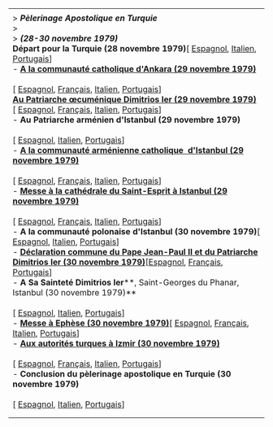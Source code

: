 |     |
| --- |
|  |
| > ***Pèlerinage Apostolique en Turquie***<br>> <br>> ***(28-30 novembre 1979)***<br>**Départ pour la Turquie (28 novembre 1979)**[ [Espagnol](/content/john-paul-ii/es/speeches/1979/november/documents/hf_jp-ii_spe_19791128_partenza-turchia.html), [Italien](/content/john-paul-ii/it/speeches/1979/november/documents/hf_jp-ii_spe_19791128_partenza-turchia.html), [Portugais](/content/john-paul-ii/pt/speeches/1979/november/documents/hf_jp-ii_spe_19791128_partenza-turchia.html)]<br>- **[A la communauté catholique d'Ankara (29 novembre 1979)](/content/john-paul-ii/fr/speeches/1979/november/documents/hf_jp-ii_spe_19791129_ankara-turchia.html)**<br>  <br>  [ [Espagnol](/content/john-paul-ii/es/speeches/1979/november/documents/hf_jp-ii_spe_19791129_ankara-turchia.html), [Français](/content/john-paul-ii/fr/speeches/1979/november/documents/hf_jp-ii_spe_19791129_ankara-turchia.html), [Italien](/content/john-paul-ii/it/speeches/1979/november/documents/hf_jp-ii_spe_19791129_ankara-turchia.html), [Portugais](/content/john-paul-ii/pt/speeches/1979/november/documents/hf_jp-ii_spe_19791129_ankara-turchia.html)]<br>**[Au Patriarche œcuménique Dimitrios Ier (29 novembre 1979)](/content/john-paul-ii/fr/speeches/1979/november/documents/hf_jp-ii_spe_19791129_dimitrios-turchia.html)**<br>[ [Espagnol](/content/john-paul-ii/es/speeches/1979/november/documents/hf_jp-ii_spe_19791129_dimitrios-turchia.html), [Français](/content/john-paul-ii/fr/speeches/1979/november/documents/hf_jp-ii_spe_19791129_dimitrios-turchia.html), [Italien](/content/john-paul-ii/it/speeches/1979/november/documents/hf_jp-ii_spe_19791129_dimitrios-turchia.html), [Portugais](/content/john-paul-ii/pt/speeches/1979/november/documents/hf_jp-ii_spe_19791129_dimitrios-turchia.html)] <br>- **Au Patriarche arménien d'Istanbul (29 novembre 1979)**<br>  <br>  [ [Espagnol](/content/john-paul-ii/es/speeches/1979/november/documents/hf_jp-ii_spe_19791129_patriarca-istanbul-turchia.html), [Italien](/content/john-paul-ii/it/speeches/1979/november/documents/hf_jp-ii_spe_19791129_patriarca-istanbul-turchia.html), [Portugais](/content/john-paul-ii/pt/speeches/1979/november/documents/hf_jp-ii_spe_19791129_patriarca-istanbul-turchia.html)]<br>- **[A la communauté arménienne catholique  d'Istanbul (29 novembre 1979)](/content/john-paul-ii/fr/speeches/1979/november/documents/hf_jp-ii_spe_19791129_istanbul-turchia.html)**<br>  <br>  [ [Espagnol](/content/john-paul-ii/es/speeches/1979/november/documents/hf_jp-ii_spe_19791129_istanbul-turchia.html), [Français](/content/john-paul-ii/fr/speeches/1979/november/documents/hf_jp-ii_spe_19791129_istanbul-turchia.html), [Italien](/content/john-paul-ii/it/speeches/1979/november/documents/hf_jp-ii_spe_19791129_istanbul-turchia.html), [Portugais](/content/john-paul-ii/pt/speeches/1979/november/documents/hf_jp-ii_spe_19791129_istanbul-turchia.html)]  <br>- **[Messe à la cathédrale du Saint-Esprit à Istanbul (29 novembre 1979)](/content/john-paul-ii/fr/homilies/1979/documents/hf_jp-ii_hom_19791129_turkey-istanbul.html)**<br>  <br>  [ [Espagnol](/content/john-paul-ii/es/homilies/1979/documents/hf_jp-ii_hom_19791129_turkey-istanbul.html), [Français](/content/john-paul-ii/fr/homilies/1979/documents/hf_jp-ii_hom_19791129_turkey-istanbul.html), [Italien](/content/john-paul-ii/it/homilies/1979/documents/hf_jp-ii_hom_19791129_turkey-istanbul.html), [Portugais](/content/john-paul-ii/pt/homilies/1979/documents/hf_jp-ii_hom_19791129_turkey-istanbul.html)]<br>- **A la communauté polonaise d'Istanbul (30 novembre 1979)**[ [Espagnol](/content/john-paul-ii/es/speeches/1979/november/documents/hf_jp-ii_spe_19791130_polacchi-istanbul-turchia.html), [Italien](/content/john-paul-ii/it/speeches/1979/november/documents/hf_jp-ii_spe_19791130_polacchi-istanbul-turchia.html), [Portugais](/content/john-paul-ii/pt/speeches/1979/november/documents/hf_jp-ii_spe_19791130_polacchi-istanbul-turchia.html)]<br>- **[Déclaration commune du Pape Jean-Paul II et du Patriarche Dimitrios Ier (30 novembre 1979)](/content/john-paul-ii/fr/speeches/1979/november/documents/hf_jp-ii_spe_19791130_dichiarazione-jpii-dimitrios.html)**[[Espagnol](/content/john-paul-ii/es/speeches/1979/november/documents/hf_jp-ii_spe_19791130_dichiarazione-jpii-dimitrios.html), [Français](/content/john-paul-ii/fr/speeches/1979/november/documents/hf_jp-ii_spe_19791130_dichiarazione-jpii-dimitrios.html), [Portugais](/content/john-paul-ii/pt/speeches/1979/november/documents/hf_jp-ii_spe_19791130_dichiarazione-jpii-dimitrios.html)]<br>- **A Sa Sainteté Dimitrios** **Ier****, Saint-Georges du Phanar, Istanbul (30 novembre 1979)**<br>  <br>  [ [Espagnol](/content/john-paul-ii/es/speeches/1979/november/documents/hf_jp-ii_spe_19791130_istanbul-turchia.html), [Italien](/content/john-paul-ii/it/speeches/1979/november/documents/hf_jp-ii_spe_19791130_istanbul-turchia.html), [Portugais](/content/john-paul-ii/pt/speeches/1979/november/documents/hf_jp-ii_spe_19791130_istanbul-turchia.html)]<br>- **[Messe à Ephèse (30 novembre 1979)](/content/john-paul-ii/fr/homilies/1979/documents/hf_jp-ii_hom_19791130_turkey-efeso.html)**[ [Espagnol](/content/john-paul-ii/es/homilies/1979/documents/hf_jp-ii_hom_19791130_turkey-efeso.html), [Français](/content/john-paul-ii/fr/homilies/1979/documents/hf_jp-ii_hom_19791130_turkey-efeso.html), [Italien](/content/john-paul-ii/it/homilies/1979/documents/hf_jp-ii_hom_19791130_turkey-efeso.html), [Portugais](/content/john-paul-ii/pt/homilies/1979/documents/hf_jp-ii_hom_19791130_turkey-efeso.html)]<br>- [**Aux autorités turques à Izmir (30 novembre 1979)**](/content/john-paul-ii/fr/homilies/1979/documents/hf_jp-ii_hom_19791130_turkey-efeso.html)<br>  <br>  [ [Espagnol](/content/john-paul-ii/es/speeches/1979/november/documents/hf_jp-ii_spe_19791130_smirne-turchia.html), [Français](/content/john-paul-ii/fr/homilies/1979/documents/hf_jp-ii_hom_19791130_turkey-efeso.html), [Italien](/content/john-paul-ii/it/speeches/1979/november/documents/hf_jp-ii_spe_19791130_smirne-turchia.html), [Portugais](/content/john-paul-ii/pt/speeches/1979/november/documents/hf_jp-ii_spe_19791130_smirne-turchia.html)]<br>- **Conclusion du pèlerinage apostolique en Turquie (30 novembre 1979)**<br>  <br>  [ [Espagnol](/content/john-paul-ii/es/speeches/1979/november/documents/hf_jp-ii_spe_19791130_rientro-turchia.html), [Italien](/content/john-paul-ii/it/speeches/1979/november/documents/hf_jp-ii_spe_19791130_rientro-turchia.html), [Portugais](/content/john-paul-ii/pt/speeches/1979/november/documents/hf_jp-ii_spe_19791130_rientro-turchia.html)] |
|  |
|  |